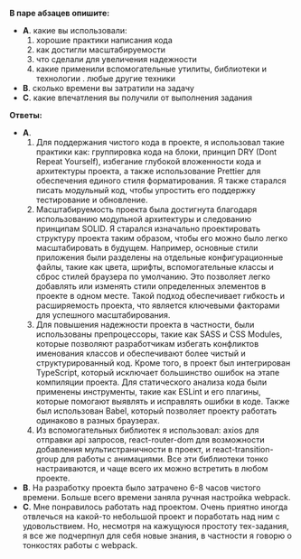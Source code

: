 **В паре абзацев опишите:**  
* **A**. какие вы использовали:  
   1. хорошие практики написания кода  
   2. как достигли масштабируемости  
   3. что сделали для увеличения надежности  
   4. какие применили вспомогательные утилиты, библиотеки и технологии . любые другие техники  
* **B**. сколько времени вы затратили на задачу  
* **C**. какие впечатления вы получили от выполнения задания  
  
**Ответы:**  
* **A**.   
  1. Для поддержания чистого кода в проекте, я использовал такие практики как: группировка кода на блоки, принцип DRY (Dont Repeat Yourself), избегание глубокой вложенности кода и архитектуры проекта, а также использование Prettier для обеспечения единого стиля форматирования. Я также старался писать модульный код, чтобы упростить его поддержку тестирование и обновление.  
  2. Масштабируемость проекта была достигнута благодаря использованию модульной архитектуры и следованию принципам SOLID. Я старался изначально проектировать структуру проекта таким образом, чтобы его можно было легко масштабировать в будущем. Например, основные стили приложения были разделены на отдельные конфигурационные файлы, такие как цвета, шрифты, вспомогательные классы и сброс стилей браузера по умолчанию. Это позволяет легко добавлять или изменять стили определенных элементов в проекте в одном месте. Такой подход обеспечивает гибкость и расширяемость проекта, что является ключевыми факторами для успешного масштабирования.  
  3. Для повышения надежности проекта в частности, были использованы препроцессоры, такие как SASS и CSS Modules, которые позволяют разработчикам избегать конфликтов именования классов и обеспечивают более чистый и структурированный код. Кроме того, в проект был интегрирован TypeScript, который исключает большинство ошибок на этапе компиляции проекта. Для статического анализа кода были применены инструменты, такие как ESLint и его плагины, которые помогают выявлять и исправлять ошибки в коде. Также был использован Babel, который позволяет проекту работать одинаково в разных браузерах.  
  4. Из вспомогательных библиотек я использовал: axios для отправки api запросов, react-router-dom для возможности добавления мультистраничности в проект, и react-transition-group для работы с анимациями. Все эти библиотеки тонко настраиваются, и чаще всего их можно встретить в любом проекте.  
* **B**. На разработку проекта было затрачено 6-8 часов чистого времени. Больше всего времени заняла ручная настройка webpack.  
* **C**. Мне понравилось работать над проектом. Очень приятно иногда отвлечься на какой-то небольшой проект и поработать над ним с удовольствием. Но, несмотря на кажущуюся простоту тех-задания, я все же подчерпнул для себя новые знания, в частности я говорю о тонкостях работы с webpack.  
